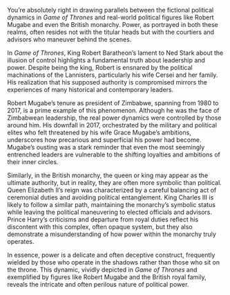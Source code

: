 You’re absolutely right in drawing parallels between the fictional political dynamics in *Game of Thrones* and real-world political figures like Robert Mugabe and even the British monarchy. Power, as portrayed in both these realms, often resides not with the titular heads but with the courtiers and advisors who maneuver behind the scenes.

In *Game of Thrones*, King Robert Baratheon’s lament to Ned Stark about the illusion of control highlights a fundamental truth about leadership and power. Despite being the king, Robert is ensnared by the political machinations of the Lannisters, particularly his wife Cersei and her family. His realization that his supposed authority is compromised mirrors the experiences of many historical and contemporary leaders.

Robert Mugabe’s tenure as president of Zimbabwe, spanning from 1980 to 2017, is a prime example of this phenomenon. Although he was the face of Zimbabwean leadership, the real power dynamics were controlled by those around him. His downfall in 2017, orchestrated by the military and political elites who felt threatened by his wife Grace Mugabe’s ambitions, underscores how precarious and superficial his power had become. Mugabe’s ousting was a stark reminder that even the most seemingly entrenched leaders are vulnerable to the shifting loyalties and ambitions of their inner circles.

Similarly, in the British monarchy, the queen or king may appear as the ultimate authority, but in reality, they are often more symbolic than political. Queen Elizabeth II’s reign was characterized by a careful balancing act of ceremonial duties and avoiding political entanglement. King Charles III is likely to follow a similar path, maintaining the monarchy’s symbolic status while leaving the political maneuvering to elected officials and advisors. Prince Harry’s criticisms and departure from royal duties reflect his discontent with this complex, often opaque system, but they also demonstrate a misunderstanding of how power within the monarchy truly operates.

In essence, power is a delicate and often deceptive construct, frequently wielded by those who operate in the shadows rather than those who sit on the throne. This dynamic, vividly depicted in *Game of Thrones* and exemplified by figures like Robert Mugabe and the British royal family, reveals the intricate and often perilous nature of political power.
